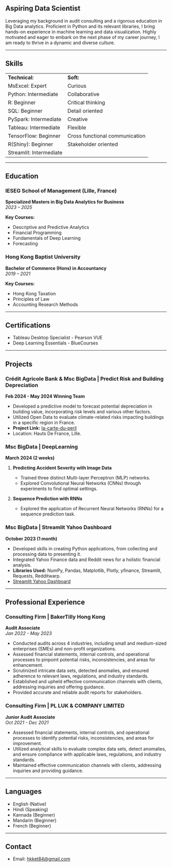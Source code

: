 
## Aspiring Data Scientist

Leveraging my background in audit consulting and a rigorous education in Big Data analytics. Proficient in Python and its relevant libraries, I bring hands-on experience in machine learning and data visualization. Highly motivated and eager to embark on the next phase of my career journey, I am ready to thrive in a dynamic and diverse culture.


---

## Skills

<table>
  <tr>
    <td><b>Technical:</b></td>
    <td><b>Soft:</b></td>
  </tr>
  <tr>
    <td>MsExcel: Expert</td>
    <td>Curious</td>
  </tr>
  <tr>
    <td>Python: Intermediate</td>
    <td>Collaborative</td>
  </tr>
  <tr>
    <td>R: Beginner</td>
    <td>Critical thinking</td>
  </tr>
  <tr>
    <td>SQL: Beginner</td>
    <td>Detail oriented</td>
  </tr>
  <tr>
    <td>PySpark: Intermediate</td>
    <td>Creative</td>
  </tr>
  <tr>
    <td>Tableau: Intermediate</td>
    <td>Flexible</td>
  </tr>
  <tr>
    <td>TensorFlow: Beginner</td>
    <td>Cross functional communication</td>
  </tr>
  <tr>
    <td>R(Shiny): Beginner</td>
    <td>Stakeholder oriented</td>
  </tr>
  <tr>
    <td>Streamlit: Intermediate</td>
  </tr>
</table>

---
## Education

### IESEG School of Management (Lille, France)
**Specialized Masters in Big Data Analytics for Business**  
_2023 – 2025_

**Key Courses:**
- Descriptive and Predictive Analytics
- Financial Programming
- Fundamentals of Deep Learning
- Forecasting

### Hong Kong Baptist University
**Bachelor of Commerce (Hons) in Accountancy**  
_2019 – 2021_

**Key Courses:**
- Hong Kong Taxation
- Principles of Law
- Accounting Research Methods

---

## Certifications

- Tableau Desktop Specialist - Pearson VUE
- Deep Learning Essentials - BlueCourses

---

## Projects

### Crédit Agricole Bank & Msc BigData | Predict Risk and Building Depreciation
**Feb 2024 - May 2024 Winning Team**

- Developed a predictive model to forecast potential depreciation in building value, incorporating risk levels and various other factors.
- Utilized Open Data to evaluate climate-related risks impacting buildings in a specific region in France.
- **Project Link:** [la-carte-du-peril](https://la-carte-du-peril.streamlit.app/)
- Location: Hauts De France, Lille.

### Msc BigData | DeepLearning
**March 2024 (2 weeks)**

1. **Predicting Accident Severity with Image Data**
    - Trained three distinct Multi-layer Perceptron (MLP) networks.
    - Explored Convolutional Neural Networks (CNNs) through experiments to find optimal settings.

2. **Sequence Prediction with RNNs**
    - Explored the application of Recurrent Neural Networks (RNNs) for a sequence prediction task.



### Msc BigData | Streamlit Yahoo Dashboard
**October 2023 (1 month)**

- Developed skills in creating Python applications, from collecting and processing data to presenting it.
- Integrated Yahoo Finance data and Reddit news for a holistic financial analysis.
- **Libraries Used:** NumPy, Pandas, Matplotlib, Plotly, yfinance, Streamlit, Requests, Redditwarp.
- [Streamlit Yahoo Dashboard](https://k10b-ubiquitous-novo-journey.streamlit.app/)



---

## Professional Experience

### Consulting Firm | BakerTilly Hong Kong
**Audit Associate**  
_Jan 2022 - May 2023_

- Conducted audits across 4 industries, including small and medium-sized enterprises (SMEs) and non-profit organizations.
- Assessed financial statements, internal controls, and operational processes to pinpoint potential risks, inconsistencies, and areas for enhancement.
- Scrutinized intricate data sets, detected anomalies, and ensured adherence to relevant laws, regulations, and industry standards.
- Established and upheld effective communication channels with clients, addressing inquiries and offering guidance.
- Provided accurate and reliable audit reports for stakeholders.

### Consulting Firm | PL LUK & COMPANY LIMITED
**Junior Audit Associate**  
_Oct 2021 - Dec 2021_

- Assessed financial statements, internal controls, and operational processes to identify potential risks, inconsistencies, and areas for improvement.
- Utilized analytical skills to evaluate complex data sets, detect anomalies, and ensure compliance with applicable laws, regulations, and industry standards.
- Maintained effective communication channels with clients, addressing inquiries and providing guidance.

---

## Languages

- English (Native)
- Hindi (Speaking)
- Kannada (Beginner)
- Mandarin (Beginner)
- French (Beginner)

---

## Contact

- Email: hkket84@gmail.com
